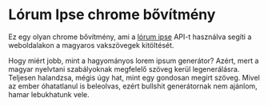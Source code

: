 # Lórum Ipse chrome bővítmény

Ez egy olyan chrome bővítmény, ami a [lórum ipse](http://www.lorumipse.hu/) API-t használva segíti a weboldalakon a magyaros vakszövegek kitöltését.

Hogy miért jobb, mint a hagyományos lorem ipsum generátor? Azért, mert a magyar nyelvtani szabályoknak megfelelő szöveg kerül legenerálásra. Teljesen halandzsa, mégis úgy hat, mint egy gondosan megírt szöveg. Mivel az ember óhatatlanul is beleolvas, ezért bullshit generátornak nem ajánlom, hamar lebukhatunk vele.

